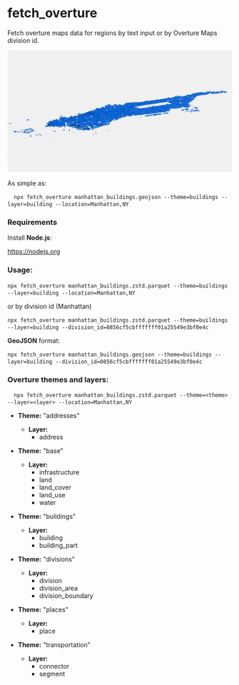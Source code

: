 # fetch_overture

Fetch overture maps data for regions by text input or by Overture Maps division id.

![Manhattan](manhattan.jpg?raw=true)

As simple as:

```
  npx fetch_overture manhattan_buildings.geojson --theme=buildings --layer=building --location=Manhattan,NY
```

### Requirements

Install **Node.js**:

https://nodejs.org

### Usage:

```
npx fetch_overture manhattan_buildings.zstd.parquet --theme=buildings --layer=building --location=Manhattan,NY
```

or by division id (Manhattan)

```
npx fetch_overture manhattan_buildings.zstd.parquet --theme=buildings --layer=building --division_id=0856cf5cbfffffff01a25549e3bf0e4c
```

**GeoJSON** format:

```
npx fetch_overture manhattan_buildings.geojson --theme=buildings --layer=building --division_id=0856cf5cbfffffff01a25549e3bf0e4c
```

### Overture themes and layers:

```
  npx fetch_overture manhattan_buildings.zstd.parquet --theme=<theme> --layer=<layer> --location=Manhattan,NY
```

- **Theme:** "addresses"

  - **Layer:**
    - address

- **Theme:** "base"

  - **Layer:**
    - infrastructure
    - land
    - land_cover
    - land_use
    - water

- **Theme:** "buildings"

  - **Layer:**
    - building
    - building_part

- **Theme:** "divisions"

  - **Layer:**
    - division
    - division_area
    - division_boundary

- **Theme:** "places"

  - **Layer:**
    - place

- **Theme:** "transportation"
  - **Layer:**
    - connector
    - segment
